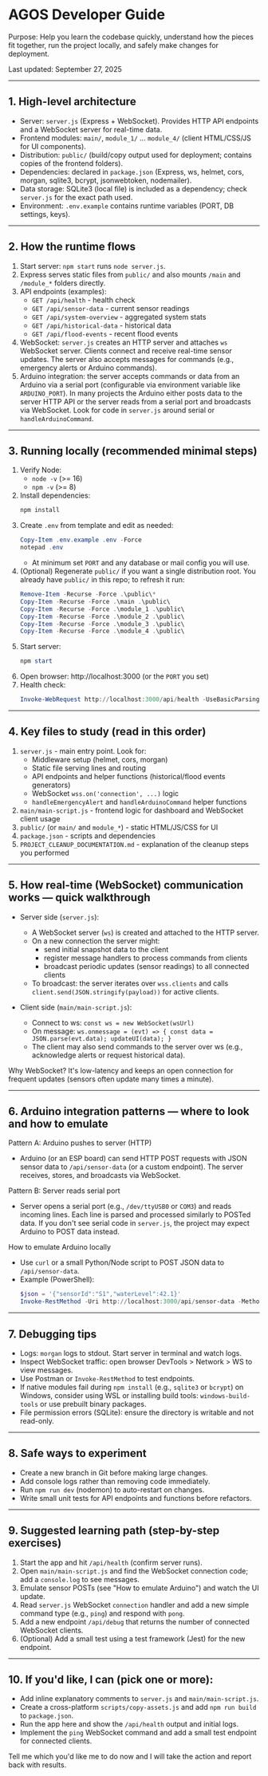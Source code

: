 # AGOS Developer Guide

Purpose: Help you learn the codebase quickly, understand how the pieces fit together, run the project locally, and safely make changes for deployment.

Last updated: September 27, 2025

---

## 1. High-level architecture

- Server: `server.js` (Express + WebSocket). Provides HTTP API endpoints and a WebSocket server for real-time data.
- Frontend modules: `main/`, `module_1/` ... `module_4/` (client HTML/CSS/JS for UI components).
- Distribution: `public/` (build/copy output used for deployment; contains copies of the frontend folders).
- Dependencies: declared in `package.json` (Express, ws, helmet, cors, morgan, sqlite3, bcrypt, jsonwebtoken, nodemailer).
- Data storage: SQLite3 (local file) is included as a dependency; check `server.js` for the exact path used.
- Environment: `.env.example` contains runtime variables (PORT, DB settings, keys).

---

## 2. How the runtime flows

1. Start server: `npm start` runs `node server.js`.
2. Express serves static files from `public/` and also mounts `/main` and `/module_*` folders directly.
3. API endpoints (examples):
   - `GET /api/health` - health check
   - `GET /api/sensor-data` - current sensor readings
   - `GET /api/system-overview` - aggregated system stats
   - `GET /api/historical-data` - historical data
   - `GET /api/flood-events` - recent flood events
4. WebSocket: `server.js` creates an HTTP server and attaches `ws` WebSocket server. Clients connect and receive real-time sensor updates. The server also accepts messages for commands (e.g., emergency alerts or Arduino commands).
5. Arduino integration: the server accepts commands or data from an Arduino via a serial port (configurable via environment variable like `ARDUINO_PORT`). In many projects the Arduino either posts data to the server HTTP API or the server reads from a serial port and broadcasts via WebSocket. Look for code in `server.js` around serial or `handleArduinoCommand`.

---

## 3. Running locally (recommended minimal steps)

1. Verify Node:
   - `node -v` (>= 16)
   - `npm -v` (>= 8)
2. Install dependencies:
   ```powershell
   npm install
   ```
3. Create `.env` from template and edit as needed:
   ```powershell
   Copy-Item .env.example .env -Force
   notepad .env
   ```
   - At minimum set `PORT` and any database or mail config you will use.
4. (Optional) Regenerate `public/` if you want a single distribution root. You already have `public/` in this repo; to refresh it run:
   ```powershell
   Remove-Item -Recurse -Force .\public\*
   Copy-Item -Recurse -Force .\main .\public\
   Copy-Item -Recurse -Force .\module_1 .\public\
   Copy-Item -Recurse -Force .\module_2 .\public\
   Copy-Item -Recurse -Force .\module_3 .\public\
   Copy-Item -Recurse -Force .\module_4 .\public\
   ```
5. Start server:
   ```powershell
   npm start
   ```
6. Open browser: http://localhost:3000 (or the `PORT` you set)
7. Health check:
   ```powershell
   Invoke-WebRequest http://localhost:3000/api/health -UseBasicParsing | Select-Object StatusCode, Content
   ```

---

## 4. Key files to study (read in this order)

1. `server.js` - main entry point. Look for:
   - Middleware setup (helmet, cors, morgan)
   - Static file serving lines and routing
   - API endpoints and helper functions (historical/flood events generators)
   - WebSocket `wss.on('connection', ...)` logic
   - `handleEmergencyAlert` and `handleArduinoCommand` helper functions
2. `main/main-script.js` - frontend logic for dashboard and WebSocket client usage
3. `public/` (or `main/` and `module_*`) - static HTML/JS/CSS for UI
4. `package.json` - scripts and dependencies
5. `PROJECT_CLEANUP_DOCUMENTATION.md` - explanation of the cleanup steps you performed

---

## 5. How real-time (WebSocket) communication works — quick walkthrough

- Server side (`server.js`):

  - A WebSocket server (`ws`) is created and attached to the HTTP server.
  - On a new connection the server might:
    - send initial snapshot data to the client
    - register message handlers to process commands from clients
    - broadcast periodic updates (sensor readings) to all connected clients
  - To broadcast: the server iterates over `wss.clients` and calls `client.send(JSON.stringify(payload))` for active clients.

- Client side (`main/main-script.js`):
  - Connect to ws: `const ws = new WebSocket(wsUrl)`
  - On message: `ws.onmessage = (evt) => { const data = JSON.parse(evt.data); updateUI(data); }`
  - The client may also send commands to the server over ws (e.g., acknowledge alerts or request historical data).

Why WebSocket? It's low-latency and keeps an open connection for frequent updates (sensors often update many times a minute).

---

## 6. Arduino integration patterns — where to look and how to emulate

Pattern A: Arduino pushes to server (HTTP)

- Arduino (or an ESP board) can send HTTP POST requests with JSON sensor data to `/api/sensor-data` (or a custom endpoint). The server receives, stores, and broadcasts via WebSocket.

Pattern B: Server reads serial port

- Server opens a serial port (e.g., `/dev/ttyUSB0` or `COM3`) and reads incoming lines. Each line is parsed and processed similarly to POSTed data. If you don't see serial code in `server.js`, the project may expect Arduino to POST data instead.

How to emulate Arduino locally

- Use `curl` or a small Python/Node script to POST JSON data to `/api/sensor-data`.
- Example (PowerShell):
  ```powershell
  $json = '{"sensorId":"S1","waterLevel":42.1}'
  Invoke-RestMethod -Uri http://localhost:3000/api/sensor-data -Method Post -Body $json -ContentType 'application/json'
  ```

---

## 7. Debugging tips

- Logs: `morgan` logs to stdout. Start server in terminal and watch logs.
- Inspect WebSocket traffic: open browser DevTools > Network > WS to view messages.
- Use Postman or `Invoke-RestMethod` to test endpoints.
- If native modules fail during `npm install` (e.g., `sqlite3` or `bcrypt`) on Windows, consider using WSL or installing build tools: `windows-build-tools` or use prebuilt binary packages.
- File permission errors (SQLite): ensure the directory is writable and not read-only.

---

## 8. Safe ways to experiment

- Create a new branch in Git before making large changes.
- Add console logs rather than removing code immediately.
- Run `npm run dev` (nodemon) to auto-restart on changes.
- Write small unit tests for API endpoints and functions before refactors.

---

## 9. Suggested learning path (step-by-step exercises)

1. Start the app and hit `/api/health` (confirm server runs).
2. Open `main/main-script.js` and find the WebSocket connection code; add a `console.log` to see messages.
3. Emulate sensor POSTs (see "How to emulate Arduino") and watch the UI update.
4. Read `server.js` WebSocket `connection` handler and add a new simple command type (e.g., `ping`) and respond with `pong`.
5. Add a new endpoint `/api/debug` that returns the number of connected WebSocket clients.
6. (Optional) Add a small test using a test framework (Jest) for the new endpoint.

---

## 10. If you'd like, I can (pick one or more):

- Add inline explanatory comments to `server.js` and `main/main-script.js`.
- Create a cross-platform `scripts/copy-assets.js` and add `npm run build` to `package.json`.
- Run the app here and show the `/api/health` output and initial logs.
- Implement the `ping` WebSocket command and add a small test endpoint for connected clients.

Tell me which you'd like me to do now and I will take the action and report back with results.
